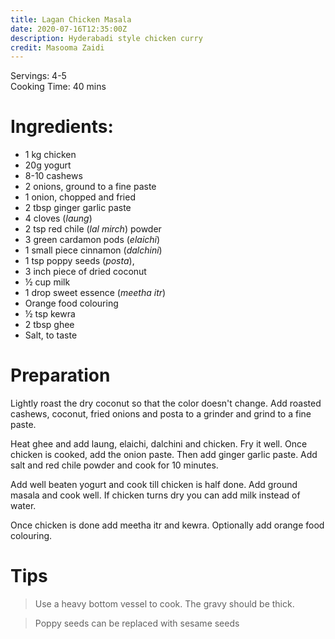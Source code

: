 ```yaml
---
title: Lagan Chicken Masala
date: 2020-07-16T12:35:00Z
description: Hyderabadi style chicken curry
credit: Masooma Zaidi
---
```

Servings: 4-5  
Cooking Time: 40 mins  

# Ingredients:
* 1 kg chicken
* 20g yogurt
* 8-10 cashews
* 2 onions, ground to a fine paste
* 1 onion, chopped and fried
* 2 tbsp ginger garlic paste
* 4 cloves (_laung_)
* 2 tsp red chile (_lal mirch_) powder
* 3 green cardamon pods (_elaichi_)
* 1 small piece cinnamon (_dalchini_)
* 1 tsp poppy seeds (_posta_),
* 3 inch piece of dried coconut
* ½ cup milk
* 1 drop sweet essence (_meetha itr_)
* Orange food colouring
* ½ tsp kewra
* 2 tbsp ghee
* Salt, to taste

# Preparation
Lightly roast the dry coconut so that the color doesn't change. Add roasted cashews, coconut, fried onions and posta to a grinder and grind to a fine paste.

Heat ghee and add laung, elaichi, dalchini and chicken. Fry it well. Once chicken is cooked, add the onion paste. Then add ginger garlic paste. Add salt and red chile powder and cook for 10 minutes.

Add well beaten yogurt and cook till chicken is half done. Add ground masala and cook well. If chicken turns dry you can add milk instead of water.

Once chicken is done add meetha itr and kewra. Optionally add orange food colouring.

# Tips
> Use a heavy bottom vessel to cook. The gravy should be thick.

> Poppy seeds can be replaced with sesame seeds
